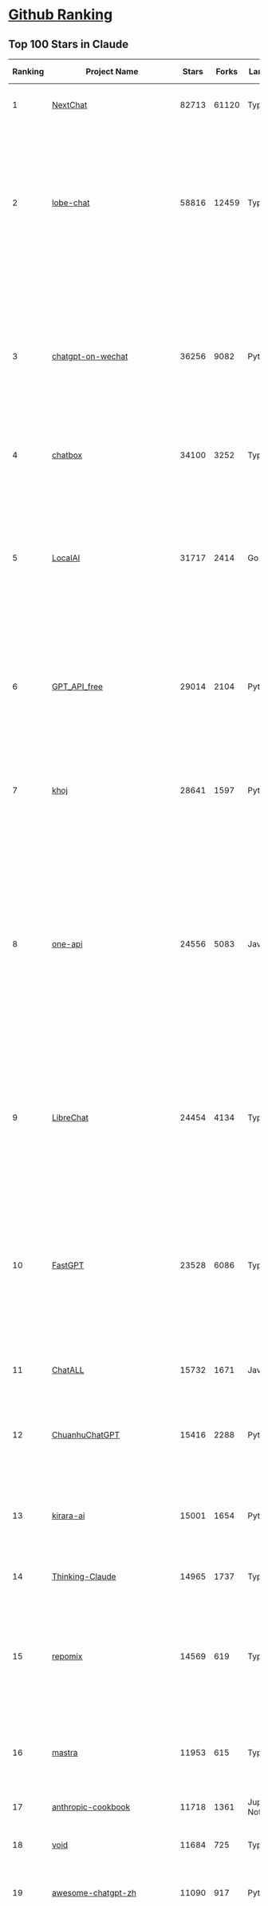 [Github Ranking](../README.md)
==========

## Top 100 Stars in Claude

| Ranking | Project Name | Stars | Forks | Language | Open Issues | Description | Last Commit |
| ------- | ------------ | ----- | ----- | -------- | ----------- | ----------- | ----------- |
| 1 | [NextChat](https://github.com/ChatGPTNextWeb/NextChat) | 82713 | 61120 | TypeScript | 620 | ✨ Light and Fast AI Assistant. Support: Web \| iOS \| MacOS \| Android \|  Linux \| Windows | 2025-04-07T10:57:52Z |
| 2 | [lobe-chat](https://github.com/lobehub/lobe-chat) | 58816 | 12459 | TypeScript | 674 | 🤯 Lobe Chat - an open-source, modern-design AI chat framework. Supports Multi AI Providers( OpenAI / Claude 3 / Gemini / Ollama / DeepSeek / Qwen), Knowledge Base (file upload / knowledge management / RAG ), Multi-Modals (Plugins/Artifacts) and Thinking. One-click FREE deployment of your private ChatGPT/ Claude / DeepSeek application. | 2025-04-14T03:38:20Z |
| 3 | [chatgpt-on-wechat](https://github.com/zhayujie/chatgpt-on-wechat) | 36256 | 9082 | Python | 288 | 基于大模型搭建的聊天机器人，同时支持 微信公众号、企业微信应用、飞书、钉钉 等接入，可选择GPT3.5/GPT-4o/GPT-o1/ DeepSeek/Claude/文心一言/讯飞星火/通义千问/ Gemini/GLM-4/Claude/Kimi/LinkAI，能处理文本、语音和图片，访问操作系统和互联网，支持基于自有知识库进行定制企业智能客服。 | 2025-04-11T08:29:10Z |
| 4 | [chatbox](https://github.com/chatboxai/chatbox) | 34100 | 3252 | TypeScript | 649 | User-friendly Desktop Client App for AI Models/LLMs (GPT, Claude, Gemini, Ollama...) | 2025-03-20T15:20:56Z |
| 5 | [LocalAI](https://github.com/mudler/LocalAI) | 31717 | 2414 | Go | 423 | :robot: The free, Open Source alternative to OpenAI, Claude and others. Self-hosted and local-first. Drop-in replacement for OpenAI,  running on consumer-grade hardware. No GPU required. Runs gguf, transformers, diffusers and many more models architectures. Features: Generate Text, Audio, Video, Images, Voice Cloning, Distributed, P2P inference | 2025-04-13T21:46:08Z |
| 6 | [GPT_API_free](https://github.com/chatanywhere/GPT_API_free) | 29014 | 2104 | Python | 6 | Free ChatGPT&DeepSeek API Key，免费ChatGPT&DeepSeek API。免费接入DeepSeek API和GPT4 API，支持 gpt \| deepseek \| claude \| gemini \| grok 等排名靠前的常用大模型。 | 2025-03-17T20:29:27Z |
| 7 | [khoj](https://github.com/khoj-ai/khoj) | 28641 | 1597 | Python | 70 | Your AI second brain. Self-hostable. Get answers from the web or your docs. Build custom agents, schedule automations, do deep research. Turn any online or local LLM into your personal, autonomous AI (gpt, claude, gemini, llama, qwen, mistral). Get started - free. | 2025-04-11T18:12:27Z |
| 8 | [one-api](https://github.com/songquanpeng/one-api) | 24556 | 5083 | JavaScript | 827 | LLM API 管理 & 分发系统，支持 OpenAI、Azure、Anthropic Claude、Google Gemini、DeepSeek、字节豆包、ChatGLM、文心一言、讯飞星火、通义千问、360 智脑、腾讯混元等主流模型，统一 API 适配，可用于 key 管理与二次分发。单可执行文件，提供 Docker 镜像，一键部署，开箱即用。LLM API management & key redistribution system, unifying multiple providers under a single API. Single binary, Docker-ready, with an English UI. | 2025-02-21T11:30:22Z |
| 9 | [LibreChat](https://github.com/danny-avila/LibreChat) | 24454 | 4134 | TypeScript | 137 | Enhanced ChatGPT Clone: Features Agents, DeepSeek, Anthropic, AWS, OpenAI, Assistants API, Azure, Groq, o1, GPT-4o, Mistral, OpenRouter, Vertex AI, Gemini, Artifacts, AI model switching, message search, Code Interpreter, langchain, DALL-E-3, OpenAPI Actions, Functions, Secure Multi-User Auth, Presets, open-source for self-hosting. Active project. | 2025-04-14T03:03:00Z |
| 10 | [FastGPT](https://github.com/labring/FastGPT) | 23528 | 6086 | TypeScript | 479 | FastGPT is a knowledge-based platform built on the LLMs, offers a comprehensive suite of out-of-the-box capabilities such as data processing, RAG retrieval, and visual AI workflow orchestration, letting you easily develop and deploy complex question-answering systems without the need for extensive setup or configuration. | 2025-04-12T04:50:38Z |
| 11 | [ChatALL](https://github.com/ai-shifu/ChatALL) | 15732 | 1671 | JavaScript | 221 |  Concurrently chat with ChatGPT, Bing Chat, Bard, Alpaca, Vicuna, Claude, ChatGLM, MOSS, 讯飞星火, 文心一言 and more, discover the best answers | 2025-04-13T18:42:58Z |
| 12 | [ChuanhuChatGPT](https://github.com/GaiZhenbiao/ChuanhuChatGPT) | 15416 | 2288 | Python | 122 | GUI for ChatGPT API and many LLMs. Supports agents, file-based QA, GPT finetuning and query with web search. All with a neat UI. | 2025-03-13T09:36:38Z |
| 13 | [kirara-ai](https://github.com/lss233/kirara-ai) | 15001 | 1654 | Python | 220 | 🤖 可 DIY 的 多模态 AI 聊天机器人 \| 🚀 快速接入 微信、 QQ、Telegram、等聊天平台 \| 🦈支持DeepSeek、Grok、Claude、Ollama、Gemini、OpenAI \| 工作流系统、网页搜索、AI画图、人设调教、虚拟女仆、语音对话 \|  | 2025-04-06T19:17:25Z |
| 14 | [Thinking-Claude](https://github.com/richards199999/Thinking-Claude) | 14965 | 1737 | TypeScript | 0 | Let your Claude able to think | 2025-03-10T04:02:46Z |
| 15 | [repomix](https://github.com/yamadashy/repomix) | 14569 | 619 | TypeScript | 80 | 📦 Repomix (formerly Repopack) is a powerful tool that packs your entire repository into a single, AI-friendly file. Perfect for when you need to feed your codebase to Large Language Models (LLMs) or other AI tools like Claude, ChatGPT, DeepSeek, Perplexity, Gemini, Gemma, Llama, Grok, and more. | 2025-04-14T03:05:17Z |
| 16 | [mastra](https://github.com/mastra-ai/mastra) | 11953 | 615 | TypeScript | 73 | The TypeScript AI agent framework. ⚡ Assistants, RAG, observability. Supports any LLM: GPT-4, Claude, Gemini, Llama. | 2025-04-14T03:35:34Z |
| 17 | [anthropic-cookbook](https://github.com/anthropics/anthropic-cookbook) | 11718 | 1361 | Jupyter Notebook | 28 | A collection of notebooks/recipes showcasing some fun and effective ways of using Claude. | 2025-03-07T17:43:37Z |
| 18 | [void](https://github.com/voideditor/void) | 11684 | 725 | TypeScript | 75 | None | 2025-04-14T03:38:46Z |
| 19 | [awesome-chatgpt-zh](https://github.com/EmbraceAGI/awesome-chatgpt-zh) | 11090 | 917 | Python | 0 | ChatGPT 中文指南🔥，ChatGPT 中文调教指南，指令指南，应用开发指南，精选资源清单，更好的使用 chatGPT 让你的生产力 up up up! 🚀 | 2024-11-05T10:24:21Z |
| 20 | [claude-engineer](https://github.com/Doriandarko/claude-engineer) | 10965 | 1163 | Python | 11 | Claude Engineer is an interactive command-line interface (CLI) that leverages the power of Anthropic's Claude-3.5-Sonnet model to assist with software development tasks.This framework enables Claude to generate and manage its own tools, continuously expanding its capabilities through conversation. Available both as a CLI and a modern web interface | 2024-12-12T22:08:15Z |
| 21 | [LangBot](https://github.com/RockChinQ/LangBot) | 10523 | 770 | Python | 86 | 😎简单易用、🧩丰富生态 - 大模型原生即时通信机器人平台 \| 适配 QQ / 微信（企业微信、个人微信）/ 飞书 / 钉钉 / Discord / Telegram / Slack 等平台 \| 支持 ChatGPT、DeepSeek、Dify、Claude、Gemini、xAI Grok、Ollama、LM Studio、阿里云百炼、火山方舟、SiliconFlow、Qwen、Moonshot、ChatGLM、SillyTraven、MCP 等 LLM 的机器人 / Agent \| LLM-based instant messaging bots platform, supports Discord, Telegram, WeChat, Lark, DingTalk, QQ, Slack | 2025-04-13T14:52:38Z |
| 22 | [coai](https://github.com/coaidev/coai) | 8213 | 1102 | TypeScript | 19 | 🚀 Next Generation AI One-Stop Internationalization Solution. 🚀 下一代 AI 一站式 B/C 端解决方案，支持 OpenAI，Midjourney，Claude，讯飞星火，Stable Diffusion，DALL·E，ChatGLM，通义千问，腾讯混元，360 智脑，百川 AI，火山方舟，新必应，Gemini，Moonshot 等模型，支持对话分享，自定义预设，云端同步，模型市场，支持弹性计费和订阅计划模式，支持图片解析，支持联网搜索，支持模型缓存，丰富美观的后台管理与仪表盘数据统计。 | 2025-04-12T18:49:43Z |
| 23 | [claude-code](https://github.com/anthropics/claude-code) | 7426 | 385 | Shell | 295 | Claude Code is an agentic coding tool that lives in your terminal, understands your codebase, and helps you code faster by executing routine tasks, explaining complex code, and handling git workflows - all through natural language commands. | 2025-04-05T02:00:54Z |
| 24 | [Noi](https://github.com/lencx/Noi) | 7379 | 556 | JavaScript | 147 | 🚀 Power Your World with AI - Explore, Extend, Empower. | 2025-03-16T05:32:26Z |
| 25 | [Upsonic](https://github.com/Upsonic/Upsonic) | 7310 | 684 | Python | 30 | The most reliable AI agent framework that supports MCP. | 2025-04-09T17:59:56Z |
| 26 | [new-api](https://github.com/QuantumNous/new-api) | 6686 | 1326 | Go | 146 | AI模型接口管理与分发系统，支持将多种大模型转为统一格式调用，支持OpenAI、Claude等格式，可供个人或者企业内部管理与分发渠道使用，本项目基于One API二次开发。🍥 The next-generation LLM gateway and AI asset management system supports multiple languages. | 2025-04-12T09:48:21Z |
| 27 | [opencommit](https://github.com/di-sukharev/opencommit) | 6580 | 351 | JavaScript | 144 | GPT wrapper for git — generate commit messages with an LLM in 1 sec — works best with Claude 3.5 — supports local models too | 2025-04-12T07:40:31Z |
| 28 | [BlackFriday-GPTs-Prompts](https://github.com/friuns2/BlackFriday-GPTs-Prompts) | 6547 | 1018 | None | 83 | List of free GPTs that doesn't require plus subscription  | 2024-11-08T11:03:14Z |
| 29 | [aichat](https://github.com/sigoden/aichat) | 6387 | 418 | Rust | 0 | All-in-one LLM CLI tool featuring Shell Assistant, Chat-REPL, RAG, AI Tools & Agents, with access to OpenAI, Claude, Gemini, Ollama, Groq, and more. | 2025-04-14T00:47:22Z |
| 30 | [promptfoo](https://github.com/promptfoo/promptfoo) | 6180 | 510 | TypeScript | 151 | Test your prompts, agents, and RAGs. Red teaming, pentesting, and vulnerability scanning for LLMs. Compare performance of GPT, Claude, Gemini, Llama, and more. Simple declarative configs with command line and CI/CD integration. | 2025-04-14T02:42:51Z |
| 31 | [llamacoder](https://github.com/Nutlope/llamacoder) | 5882 | 1338 | TypeScript | 38 | Open source Claude Artifacts – built with Llama 3.1 405B | 2025-04-08T15:15:38Z |
| 32 | [deep-searcher](https://github.com/zilliztech/deep-searcher) | 5418 | 520 | Python | 24 | Open Source Deep Research Alternative to Reason and Search on Private Data. Written in Python. | 2025-04-10T03:54:17Z |
| 33 | [code2prompt](https://github.com/mufeedvh/code2prompt) | 5376 | 312 | Rust | 6 | A CLI tool to convert your codebase into a single LLM prompt with source tree, prompt templating, and token counting. | 2025-04-13T06:24:44Z |
| 34 | [fragments](https://github.com/e2b-dev/fragments) | 5225 | 676 | TypeScript | 7 | Open-source Next.js template for building apps that are fully generated by AI. By E2B. | 2025-04-10T16:36:45Z |
| 35 | [opencompass](https://github.com/open-compass/opencompass) | 5163 | 539 | Python | 291 | OpenCompass is an LLM evaluation platform, supporting a wide range of models (Llama3, Mistral, InternLM2,GPT-4,LLaMa2, Qwen,GLM, Claude, etc) over 100+ datasets. | 2025-04-11T11:01:39Z |
| 36 | [deepclaude](https://github.com/getAsterisk/deepclaude) | 5036 | 397 | Rust | 44 | A high-performance LLM inference API and Chat UI that integrates DeepSeek R1's CoT reasoning traces with Anthropic Claude models. | 2025-02-04T22:55:51Z |
| 37 | [fastmcp](https://github.com/jlowin/fastmcp) | 4607 | 219 | Python | 28 | 🚀 The fast, Pythonic way to build MCP servers and clients | 2025-04-14T02:44:49Z |
| 38 | [GodMode](https://github.com/smol-ai/GodMode) | 4250 | 334 | TypeScript | 50 | AI Chat Browser: Fast, Full webapp access to ChatGPT / Claude / Bard / Bing / Llama2! I use this 20 times a day. | 2024-07-29T00:31:03Z |
| 39 | [maestro](https://github.com/Doriandarko/maestro) | 4229 | 654 | Python | 32 | A framework for Claude Opus to intelligently orchestrate subagents. | 2024-07-01T06:49:15Z |
| 40 | [bot-on-anything](https://github.com/zhayujie/bot-on-anything) | 4064 | 924 | Python | 262 | A large model-based chatbot builder that can quickly integrate AI models (including ChatGPT, Claude, Gemini) into various software applications (such as Telegram, Gmail, Slack, and websites). | 2025-01-03T14:13:51Z |
| 41 | [obsidian-smart-connections](https://github.com/brianpetro/obsidian-smart-connections) | 3523 | 205 | JavaScript | 347 | Chat with your notes & see links to related content with AI embeddings. Use local models or 100+ via APIs like Claude, Gemini, ChatGPT & Llama 3 | 2025-04-13T21:40:23Z |
| 42 | [casibase](https://github.com/casibase/casibase) | 3477 | 406 | Go | 32 | ⚡️AI Cloud OS: Open-source enterprise-level AI knowledge base and Manus-like agent management platform with admin UI, user management and Single-Sign-On⚡️, supports ChatGPT, Claude, DeepSeek R1, Llama, Ollama, HuggingFace, etc., chat bot demo: https://ai.casibase.com, admin UI demo: https://ai-admin.casibase.com | 2025-04-13T16:35:43Z |
| 43 | [every-chatgpt-gui](https://github.com/billmei/every-chatgpt-gui) | 3360 | 241 | None | 5 | Every front-end GUI client for ChatGPT, Claude, and other LLMs | 2025-04-10T01:26:16Z |
| 44 | [claude-task-master](https://github.com/eyaltoledano/claude-task-master) | 3248 | 355 | JavaScript | 53 | An AI-powered task-management system you can drop into Cursor, Lovable, Windsurf, Roo, and others. | 2025-04-12T19:32:50Z |
| 45 | [codecompanion.nvim](https://github.com/olimorris/codecompanion.nvim) | 3203 | 186 | Lua | 1 | ✨ AI-powered coding, seamlessly in Neovim | 2025-04-13T20:04:29Z |
| 46 | [Awesome-ChatGPT-prompts-ZH_CN](https://github.com/L1Xu4n/Awesome-ChatGPT-prompts-ZH_CN) | 2991 | 164 | None | 12 | 如何将ChatGPT调教成一只猫娘 | 2023-07-18T15:57:44Z |
| 47 | [mcp-playwright](https://github.com/executeautomation/mcp-playwright) | 2774 | 208 | TypeScript | 17 | Playwright Model Context Protocol Server - Tool to automate Browsers and APIs in Claude Desktop, Cline, Cursor IDE and More 🔌 | 2025-03-30T18:51:49Z |
| 48 | [free-llm-api-resources](https://github.com/cheahjs/free-llm-api-resources) | 2704 | 236 | Python | 3 | A list of free LLM inference resources accessible via API. | 2025-04-13T22:09:40Z |
| 49 | [aide](https://github.com/nicepkg/aide) | 2562 | 176 | TypeScript | 32 | Conquer Any Code in VSCode: One-Click Comments, Conversions, UI-to-Code, and AI Batch Processing of Files! 在 VSCode 中征服任何代码：一键注释、转换、UI 图生成代码、AI 批量处理文件！💪 | 2025-03-08T03:13:34Z |
| 50 | [poe-api](https://github.com/ading2210/poe-api) | 2503 | 315 | Python | 39 | [UNMAINTAINED] A reverse engineered Python API wrapper for Quora's Poe, which provides free access to ChatGPT, GPT-4, and Claude. | 2023-09-18T04:56:52Z |
| 51 | [DeepClaude](https://github.com/ErlichLiu/DeepClaude) | 2489 | 488 | Python | 22 | Unleash Next-Level AI! 🚀  💻 Code Generation: DeepSeek r1 + Claude 3.7 Sonnet - Unparalleled Performance! 📝 Content Creation: DeepSeek r1 + Gemini 2.5 Pro - Superior Quality! 🔌 OpenAI-Compatible. 🌊 Streaming & Non-Streaming Support.  ✨ Experience the Future of AI – Today! Click to Try Now! ✨ | 2025-04-03T11:51:59Z |
| 52 | [firecrawl-mcp-server](https://github.com/mendableai/firecrawl-mcp-server) | 2464 | 219 | JavaScript | 15 | Official Firecrawl MCP Server - Adds powerful web scraping to Cursor, Claude and any other LLM clients. | 2025-04-03T16:17:25Z |
| 53 | [claude-coder](https://github.com/kodu-ai/claude-coder) | 2430 | 130 | TypeScript | 19 | Kodu is an autonomous coding agent that lives in your IDE. It is a VSCode extension that can help you build your dream project step by step by leveraging the latest technologies in automated coding agents  | 2025-04-12T07:51:15Z |
| 54 | [awesome-claude-prompts](https://github.com/langgptai/awesome-claude-prompts) | 2268 | 218 | None | 0 | This repo includes Claude prompt curation to use Claude better. | 2025-03-01T00:29:09Z |
| 55 | [griptape](https://github.com/griptape-ai/griptape) | 2248 | 188 | Python | 60 | Modular Python framework for AI agents and workflows with chain-of-thought reasoning, tools, and memory.  | 2025-04-11T21:52:42Z |
| 56 | [VLMEvalKit](https://github.com/open-compass/VLMEvalKit) | 2196 | 323 | Python | 80 | Open-source evaluation toolkit of large multi-modality models (LMMs), support 220+ LMMs, 80+ benchmarks | 2025-04-13T07:07:11Z |
| 57 | [elia](https://github.com/darrenburns/elia) | 2111 | 130 | Python | 12 | A snappy, keyboard-centric terminal user interface for interacting with large language models. Chat with ChatGPT, Claude, Llama 3, Phi 3, Mistral, Gemma and more. | 2024-10-10T19:12:52Z |
| 58 | [ruby_llm](https://github.com/crmne/ruby_llm) | 2022 | 85 | Ruby | 28 | A delightful Ruby way to work with AI. No configuration madness, no complex callbacks, no handler hell – just beautiful, expressive Ruby code. | 2025-04-11T14:13:31Z |
| 59 | [dialoqbase](https://github.com/n4ze3m/dialoqbase) | 1749 | 275 | TypeScript | 39 | Create chatbots with ease | 2024-10-15T14:24:20Z |
| 60 | [DesktopCommanderMCP](https://github.com/wonderwhy-er/DesktopCommanderMCP) | 1680 | 174 | TypeScript | 16 | This is MCP server for Claude that gives it terminal control, file system search and diff file editing capabilities | 2025-04-14T01:28:52Z |
| 61 | [tokencost](https://github.com/AgentOps-AI/tokencost) | 1634 | 73 | Python | 14 | Easy token price estimates for 400+ LLMs. TokenOps. | 2025-04-02T18:43:02Z |
| 62 | [fastapi_mcp](https://github.com/tadata-org/fastapi_mcp) | 1611 | 148 | Python | 11 | A zero-configuration tool for automatically exposing FastAPI endpoints as Model Context Protocol (MCP) tools. | 2025-04-10T11:51:51Z |
| 63 | [Thinking_in_Java_MindMapping](https://github.com/LjyYano/Thinking_in_Java_MindMapping) | 1603 | 461 | None | 0 | 编程笔记、观影指南、读书笔记、生活感悟、Switch 游戏 | 2025-01-27T03:29:42Z |
| 64 | [unity-mcp](https://github.com/justinpbarnett/unity-mcp) | 1531 | 213 | C# | 26 | A Unity MCP server that allows MCP clients like Claude Desktop or Cursor to perform Unity Editor actions. | 2025-04-09T13:19:24Z |
| 65 | [papersgpt-for-zotero](https://github.com/papersgpt/papersgpt-for-zotero) | 1492 | 48 | JavaScript | 39 | Zotero chat PDF with AI, DeepSeek, GPT 4.5, ChatGPT, Claude, Gemini, Llama 4 | 2025-04-06T04:05:15Z |
| 66 | [GalTransl](https://github.com/GalTransl/GalTransl) | 1484 | 97 | Python | 25 | 支持GPT-4/Claude/Deepseek/Sakura等大语言模型的Galgame自动化翻译解决方案  Automated translation solution for visual novels supporting GPT-4/Claude/Deepseek/Sakura | 2025-04-14T02:36:58Z |
| 67 | [AIChatWeb](https://github.com/Nanjiren01/AIChatWeb) | 1433 | 397 | TypeScript | 20 | 在ChatGPT-Next-Web的基础上，增加注册登录，额度限制，邀请，敏感词，支付，基于docker一键部署。提供后台管理系统，可配置标题、欢迎词、额度不足提醒、公告 | 2024-07-19T07:23:42Z |
| 68 | [ax](https://github.com/ax-llm/ax) | 1381 | 106 | TypeScript | 10 | The "official" unofficial DSPy framework. Build LLM powered agents and other workflows, based on the Stanford DSP paper. | 2025-04-07T20:50:57Z |
| 69 | [Agently](https://github.com/AgentEra/Agently) | 1304 | 146 | Python | 27 | [GenAI Application Development Framework]  🚀 Build GenAI application quick and easy 💬 Easy to interact with GenAI agent in code using structure data and chained-calls syntax 🧩 Use Agently Workflow to manage complex GenAI working logic 🔀 Switch to any model without rewrite application code | 2025-04-06T08:39:33Z |
| 70 | [claude-to-chatgpt](https://github.com/jtsang4/claude-to-chatgpt) | 1288 | 151 | Python | 10 | This project converts the API of Anthropic's Claude model to the OpenAI Chat API format. | 2024-08-18T08:35:25Z |
| 71 | [PandoraHelper](https://github.com/nianhua99/PandoraHelper) | 1269 | 174 | TypeScript | 6 | 使用 PandoraHelper 轻松和你的小伙伴共享 ChatGPT Plus/Claude Pro 服务！ | 2025-02-24T09:10:11Z |
| 72 | [modelfusion](https://github.com/vercel/modelfusion) | 1251 | 89 | TypeScript | 33 | The TypeScript library for building AI applications. | 2024-07-19T15:17:19Z |
| 73 | [ChatChat](https://github.com/okisdev/ChatChat) | 1245 | 216 | TypeScript | 3 | Chat Chat, your own unified chat and search to AI platform, with a simple and easy to use interface. | 2025-04-10T23:44:58Z |
| 74 | [prism](https://github.com/prism-php/prism) | 1236 | 98 | PHP | 18 | A unified interface for working with LLMs in Laravel | 2025-04-12T19:34:56Z |
| 75 | [spacy-llm](https://github.com/explosion/spacy-llm) | 1223 | 94 | Python | 37 | 🦙 Integrating LLMs into structured NLP pipelines | 2025-01-08T22:26:19Z |
| 76 | [aws-genai-llm-chatbot](https://github.com/aws-samples/aws-genai-llm-chatbot) | 1222 | 372 | TypeScript | 22 | A modular and comprehensive solution to deploy a Multi-LLM and Multi-RAG powered chatbot (Amazon Bedrock, Anthropic, HuggingFace, OpenAI, Meta, AI21, Cohere, Mistral) using AWS CDK on AWS | 2025-04-11T14:32:05Z |
| 77 | [AISuperDomain](https://github.com/win4r/AISuperDomain) | 1214 | 218 | C# | 34 | Aila(AI超元域): The premier AI integration tool for Windows, macOS, and Android. Ask once, get answers from 10+ AIs like ChatGPT, Gemini, Claude3, Copilot, Poe, perplexity and more. Features customizable AI and prompts. | 2025-03-29T13:30:57Z |
| 78 | [sage](https://github.com/Storia-AI/sage) | 1207 | 105 | Python | 23 | Chat with any codebase in under two minutes \| Fully local or via third-party APIs | 2024-11-11T04:49:34Z |
| 79 | [claude-prompt-generator](https://github.com/aws-samples/claude-prompt-generator) | 1204 | 110 | Python | 1 | None | 2024-10-10T21:34:35Z |
| 80 | [DevDocs](https://github.com/cyberagiinc/DevDocs) | 1137 | 101 | TypeScript | 0 | Completely free, private, UI based Tech Documentation MCP server. Designed for coders and software developers in mind. Easily integrate into Cursor, Windsurf, Cline, Roo Code, Claude Desktop App  | 2025-04-11T20:50:04Z |
| 81 | [gp.nvim](https://github.com/Robitx/gp.nvim) | 1136 | 94 | Lua | 42 | Gp.nvim (GPT prompt) Neovim AI plugin: ChatGPT sessions & Instructable text/code operations & Speech to text [OpenAI, Ollama, Anthropic, ..] | 2025-04-08T21:18:30Z |
| 82 | [git-mcp](https://github.com/idosal/git-mcp) | 1111 | 67 | TypeScript | 10 | Put an end to hallucinations! GitMCP is a free, open-source, remote MCP server for any GitHub project | 2025-04-13T17:16:26Z |
| 83 | [LLM-Prompt-Library](https://github.com/abilzerian/LLM-Prompt-Library) | 1102 | 116 | Python | 0 | Comprehensive prompt library for various LLMs + scripts & tools. Suitable for models from Deepseek, OpenAI, Claude, Meta, Mistral, Google, Grok, and others. | 2025-04-11T00:29:53Z |
| 84 | [bedrock-chat](https://github.com/aws-samples/bedrock-chat) | 1094 | 405 | TypeScript | 113 | AWS-native chatbot using Bedrock | 2025-04-14T01:27:52Z |
| 85 | [poe-api-wrapper](https://github.com/snowby666/poe-api-wrapper) | 1074 | 141 | Python | 27 | 👾 A Python API wrapper for Poe.com. With this, you will have free access to GPT-4, Claude, Llama, Gemini, Mistral and more! 🚀 | 2025-03-07T20:07:31Z |
| 86 | [codemcp](https://github.com/ezyang/codemcp) | 1073 | 88 | Python | 25 | Coding assistant MCP for Claude Desktop | 2025-04-13T14:14:25Z |
| 87 | [APIPark](https://github.com/APIParkLab/APIPark) | 1058 | 152 | TypeScript | 70 | 🦄云原生、超高性能 AI&API网关，LLM API 管理、分发系统、开放平台，支持所有AI API，不限于OpenAI、Azure、Anthropic Claude、Google Gemini、DeepSeek、字节豆包、ChatGLM、文心一言、讯飞星火、通义千问、360 智脑、腾讯混元等主流模型，统一 API 请求和返回，API申请与审批，调用统计、负载均衡、多模型灾备。一键部署，开箱即用。Cloud native, ultra-high performance AI&API gateway, LLM API management, distribution system, open platform, supporting all AI APIs. | 2025-04-14T03:38:27Z |
| 88 | [open-computer-use](https://github.com/e2b-dev/open-computer-use) | 1034 | 134 | Python | 8 | AI computer use powered by open source LLMs and E2B Desktop Sandbox | 2025-03-13T07:46:24Z |
| 89 | [chatgpt-shell](https://github.com/xenodium/chatgpt-shell) | 1023 | 93 | Emacs Lisp | 41 | A multi-llm Emacs shell (ChatGPT, Claude, DeepSeek, Gemini, Kagi, Ollama, Perplexity) + editing integrations | 2025-04-10T17:43:18Z |
| 90 | [langchat](https://github.com/TyCoding/langchat) | 1021 | 208 | Java | 7 | LangChat: Java LLMs/AI Project, Supports Multi AI Providers( Gitee AI/ 智谱清言 / 阿里通义 / 百度千帆 / DeepSeek / 抖音豆包 / 零一万物 / 讯飞星火 / OpenAI / Gemini / Ollama / Azure / Claude 等大模型), Java生态下AI大模型产品解决方案，快速构建企业级AI知识库、AI机器人应用 | 2025-04-03T08:57:02Z |
| 91 | [ChatGPT-Telegram-Bot](https://github.com/yym68686/ChatGPT-Telegram-Bot) | 996 | 318 | Python | 10 | TeleChat: 🤖️ an AI chat Telegram bot can Web Search Powered by GPT-3.5/4/4 Turbo/4o, DALL·E 3, Groq, Gemini 1.5 Pro/Flash and the official Claude2.1/3/3.5 API using Python on Zeabur, fly.io and Replit. | 2025-04-11T12:49:20Z |
| 92 | [RisuAI](https://github.com/kwaroran/RisuAI) | 973 | 166 | TypeScript | 66 | Make your own story. User-friendly software for LLM roleplaying | 2025-04-12T15:35:06Z |
| 93 | [py-gpt](https://github.com/szczyglis-dev/py-gpt) | 965 | 186 | Python | 21 | Desktop AI Assistant powered by o1, o3, GPT-4, GPT-4 Vision, Gemini, Claude, Llama 3, DeepSeek, Bielik, DALL-E,  chat, vision, voice control, image generation and analysis, agents, command execution, file upload/download, speech synthesis and recognition, access to Web, memory, presets, assistants, plugins, and more. Linux, Windows, Mac | 2025-03-06T02:28:15Z |
| 94 | [GenAI_LLM_timeline](https://github.com/hollobit/GenAI_LLM_timeline) | 953 | 58 | None | 4 | ChatGPT, GenerativeAI and LLMs Timeline | 2024-05-19T23:57:02Z |
| 95 | [generative-ai-use-cases](https://github.com/aws-samples/generative-ai-use-cases) | 921 | 220 | TypeScript | 45 | Application implementation with business use cases for safely utilizing generative AI in business operations | 2025-04-14T02:37:37Z |
| 96 | [awesome-ai-system-prompts](https://github.com/dontriskit/awesome-ai-system-prompts) | 920 | 86 | TypeScript | 0 | 🧠 Curated collection of system prompts for top AI tools. Perfect for AI agent builders and prompt engineers. Incuding: ChatGPT, Claude, Perplexity, Manus, Claude-Code, Loveable, v0, Grok, same new, windsurf, notion, and MetaAI.  | 2025-04-11T12:04:42Z |
| 97 | [AIaW](https://github.com/NitroRCr/AIaW) | 913 | 74 | Vue | 11 | AI as Workspace - A better AI (LLM) client. Full-featured, lightweight. Support multiple workspaces, plugin system, cross-platform, local first + real-time cloud sync, Artifacts, MCP \| 更好的 AI 客户端 | 2025-04-12T06:30:51Z |
| 98 | [HiveChat](https://github.com/HiveNexus/HiveChat) | 878 | 148 | TypeScript | 17 | An AI chat bot for small and medium-sized teams, supporting models such as Deepseek, Open AI, Claude, and Gemini. 专为中小团队设计的 AI 聊天应用，支持 Deepseek、Open AI、Claude、Gemini 等模型。 | 2025-04-12T14:24:25Z |
| 99 | [mcp](https://github.com/BrowserMCP/mcp) | 878 | 45 | TypeScript | 12 | Browser MCP is a Model Context Provider (MCP) server that allows AI applications to control your browser | 2025-04-07T18:25:09Z |
| 100 | [raycast-g4f](https://github.com/XInTheDark/raycast-g4f) | 835 | 58 | JavaScript | 13 | Raycast extension to use GPT, Claude, Llama, and more... all for FREE! + Full support for custom APIs. | 2025-04-06T04:47:33Z |

